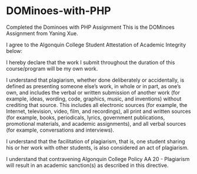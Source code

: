 # DOMinoes-with-PHP
Completed the Dominoes with PHP Assignment
This is the DOMinoes Assignment from Yaning Xue.

I agree to the Algonquin College Student Attestation of Academic Integrity below:

I hereby declare that the work I submit throughout the duration of this course/program will be my own work.

I understand that plagiarism, whether done deliberately or accidentally, is defined as presenting someone else’s work, in whole or in part, as one’s own, and includes the verbal or written submission of another work (for example, ideas, wording, code, graphics, music, and inventions) without crediting that source. This includes all electronic sources (for example, the Internet, television, video, film, and recordings), all print and written sources (for example, books, periodicals, lyrics, government publications, promotional materials, and academic assignments), and all verbal sources (for example, conversations and interviews).

I understand that the facilitation of plagiarism, that is, one student sharing his or her work with other students, is also considered an act of plagiarism.

I understand that contravening Algonquin College Policy AA 20 - Plagiarism will result in an academic sanction(s) as described in this directive.
